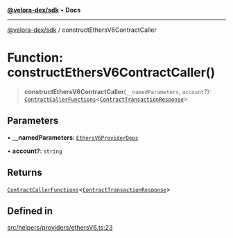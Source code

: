 [**@velora-dex/sdk**](../README.md) • **Docs**

***

[@velora-dex/sdk](../globals.md) / constructEthersV6ContractCaller

# Function: constructEthersV6ContractCaller()

> **constructEthersV6ContractCaller**(`__namedParameters`, `account`?): [`ContractCallerFunctions`](../interfaces/ContractCallerFunctions.md)\<[`ContractTransactionResponse`](../-internal-/classes/ContractTransactionResponse.md)\>

## Parameters

• **\_\_namedParameters**: [`EthersV6ProviderDeps`](../interfaces/EthersV6ProviderDeps.md)

• **account?**: `string`

## Returns

[`ContractCallerFunctions`](../interfaces/ContractCallerFunctions.md)\<[`ContractTransactionResponse`](../-internal-/classes/ContractTransactionResponse.md)\>

## Defined in

[src/helpers/providers/ethersV6.ts:23](https://github.com/VeloraDEX/paraswap-sdk/blob/feat/velora/src/helpers/providers/ethersV6.ts#L23)
